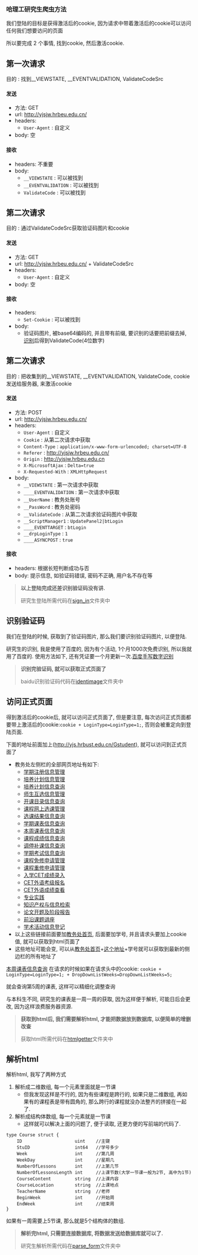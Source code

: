 ### 哈理工研究生爬虫方法

我们登陆的目标是获得激活后的cookie, 因为请求中带着激活后的cookie可以访问任何我们想要访问的页面

所以要完成 2 个事情, 找到cookie, 然后激活cookie.


## 第一次请求
目的 : 找到__VIEWSTATE, __EVENTVALIDATION, ValidateCodeSrc
#### 发送
- 方法: GET
- url: http://yjsjw.hrbeu.edu.cn/
- headers:
    - ```User-Agent``` : 自定义
- body: 空

#### 接收
- headers: 不重要
- body:
    - ```__VIEWSTATE``` : 可以被找到
    - ```__EVENTVALIDATION``` : 可以被找到
    - ```ValidateCode``` : 可以被找到

## 第二次请求
目的 : 通过ValidateCodeSrc获取验证码图片和cookie
#### 发送
- 方法: GET
- url: http://yjsjw.hrbeu.edu.cn/ + ValidateCodeSrc
- headers:
    - ```User-Agent``` : 自定义
- body: 空

#### 接收
- headers:
    - ```Set-Cookie``` : 可以被找到
- body:
    - 验证码图片, 被base64编码的, 并且带有前缀, 要识别的话要把前缀去掉, [识别](#识别验证码)后得到ValidateCode(4位数字)


## 第二次请求
目的 : 把收集到的__VIEWSTATE, __EVENTVALIDATION, ValidateCode, cookie发送给服务器, 来激活cookie
#### 发送
- 方法: POST
- url: http://yjsjw.hrbeu.edu.cn/
- headers:
    - ```User-Agent``` : 自定义
    - ```Cookie``` : 从第二次请求中获取
    - ```Content-Type``` : ```application/x-www-form-urlencoded; charset=UTF-8```
    - ```Referer``` : http://yjsjw.hrbeu.edu.cn/
    - ```Origin``` : http://yjsjw.hrbeu.edu.cn
    - ```X-MicrosoftAjax``` : ```Delta=true```
    - ```X-Requested-With``` : ```XMLHttpRequest```
- body:
    - ```__VIEWSTATE``` : 第一次请求中获取
    - ```____EVENTVALIDATION``` : 第一次请求中获取
    - ```__UserName``` : 教务处账号
    - ```__PassWord``` : 教务处密码
    - ```__ValidateCode``` : 从第二次请求验证码图片中获取
    - ```__ScriptManager1``` : ```UpdatePanel2|btLogin```
    - ```____EVENTTARGET``` : ```btLogin```
    - ```__drpLoginType``` : ```1```
    - ```____ASYNCPOST``` : ```true```
#### 接收
- headers: 根据长短判断成功与否
- body: 提示信息, 如验证码错误, 密码不正确, 用户名不存在等
> **以上登陆完成还差识别验证码没有讲.**
>
> 研究生登陆所需代码在[sign_in](sign_in/sign_in_pg.go)文件夹中


## 识别验证码
我们在登陆的时候, 获取到了验证码图片, 那么我们要识别验证码图片, 以便登陆.

研究生的识别, 我是使用了百度的, 因为有个活动, 1个月1000次免费识别, 所以我就用了百度的.
使用方法如下, 还有凭证要一个月更新一次.[百度手写数字识别](https://ai.baidu.com/tech/ocr_others/numbers)
> **识别完验证码, 就可以获取正式页面了**
>
> baidu识别验证码代码在[identimage](../../../identimage/baidu.go)文件夹中


## 访问正式页面
得到激活后的cookie后, 就可以访问正式页面了, 但是要注意,
每次访问正式页面都要带上激活后的cookie:`cookie + LoginType=LoginType=1;`, 否则会被重定向到登陆页面.

下面的地址前面加上(http://yjs.hrbust.edu.cn/Gstudent), 就可以访问到正式页面了
- 教务处左侧栏的全部网页地址有如下:
    - [学期注册信息管理](TrainManage/StudentOnLineReg.aspx?EID=5ENwdLASepv-gHHvpTmBHUbQUAiQCaDTY!ZyJxLCIzloJf59w4ZXla3h3!aa7U5T&UID=)
    - [培养计划信息管理](TrainManage/TeachPlanAddEdit.aspx?EID=k6uTK6gTGwIV3oPm699!TY0kQ-T8QRvEkRi-unAab!Jecic9rJBzlvbqECRTCxIH&UID=)
    - [培养计划信息查询](TrainManage/TeachPlanQuery.aspx?EID=4DR1McYZMWyLdAy1UFkgaKVYM!2f7FLn3YLcGf!Fpf4QqPmxydWoow==&UID=)
    - [师生互选信息管理](TrainManage/StudentSelTutor.aspx?EID=mIB-G8aUXQQOj5s29wiQm3gGWEk3FTuCzxIjS6iCvR1cCQsdy6sTrA==&UID=)
    - [开课目录信息查询](Course/CourseOpenDirQuery.aspx?EID=Mq1AYFLvieWK6jW2XnIkKG-NUDrEkLm3PEZovY6HqgJzloHHEYhZdQ==&UID=)
    - [课程网上选课管理](Course/PlanCourseOnlineSel.aspx?EID=GNyhGO4r6Rgg2dI0j7mSb09KRa2ge11OpShhpbxeiPOKTJSrLTtdRA==&UID=)
    - [选课结果信息查询](Course/CourseSelQuery.aspx?EID=dRSltRtpla1Km67tvn5StQCMFK3Bi-Y7IEJqewCEZqeZJfWSyfLIkA==&UID=)
    - [学期课表信息查询](Course/StuCourseQuery.aspx?EID=pLiWBm!3y8J!emOuKhzHa3uED3OEJzAvyCpKfhbkdg9RKe9VDAjrUw==&UID=)
    - [本周课表信息查询](Course/StuCourseWeekQuery.aspx?EID=vB5Ke2TxFzG4yVM8zgJqaQowdgBb6XLK0loEdeh1pyPrNQM0n6oBLQ==&UID=)
    - [课程成绩信息查询](Course/StudentScoreQuery.aspx?EID=VuYUA7YP5gRRL6Z-IeJgBXS10bXlTWXy-qmX4GxB8li4o6gB-9Zv6w==&UID=)
    - [调停补课信息查询](Course/LessonTTBInfo.aspx?EID=JXNe21ncNv5c741DdkRmRpTPjss4Pwm5wjEnZochoom28sIr7KH7aw==&UID=)
    - [学期考试信息查询](Course/CourseTestInfo.aspx?EID=fZsh-JoXwN3qRxUwRF6mrd5D3na6hHMg8C4!fm0GwGz9XdNhgSGgXQ==&UID=)
    - [课程免修申请管理](Course/Exemption_Apply.aspx?EID=6faXodlwt2Nl2pKsVJ-!nwTmVbNW!!mMD1289ofPc5nm6FHqtrr2zQ==&UID=)
    - [课程重修申请管理](Course/Restudy_Apply.aspx?EID=lq0RV!jpMvkIz0Yr3xnnjZeT9kyvVukoupPNzVGfH8jxG6XSU6osTg==&UID=)
    - [入学CET成绩录入](English/EnglishBeScoreInput.aspx?EID=Bbd1cm9i6CE68aVI4jB7GpM3NiMzkc!DjfRsoYZmiPiya7NKSKN7yw==&UID=)
    - [CET外语考级报名](English/English46SignUp.aspx?EID=xyMe-U-eBwjvs8mWQT5RlMdK8nh51YIu2ZuN6vw-25DUmd!7VfRGxw==&UID=)
    - [CET外语成绩查看](English/EnglishScoreView.aspx?EID=o0i5OMBvZ5P4nhV8i2i3sEtdTdcZqcar2ImQNKVV2SrQgfX7v3WBzA==&UID=)
    - [专业实践](TrainManage/SocialPracticeReg.aspx?EID=!ft1qj7BTJ-B3KlUapum9KwVELHy36qh9q4jCSSjYSpZ0CtqJ6xYTNhorBWjv!7E&UID=)
    - [知识产权与信息检索](TrainManage/TeachPracticeReg.aspx?EID=ky!ONtrVsw8F3hSSC93tt5veKNZ245sK55J4CayDIWxt9pJU!dxCkqKLRdUaMwD7&UID=)
    - [论文开题及阶段报告](TrainManage/BooksReadReg.aspx?EID=WCRuInELBfd!ruRnd4syai5VjLzuA8g-jehfUrqEClVyh2jbhETHQA==&UID=)
    - [前沿课题讲座](TrainManage/SciReport.aspx?EID=CDZHCMtrTAY0FdkHHVhBrpj-yFO8qH85OvTgLPR4er7qnLi0h0gqHA==&UID=)
    - [学术活动信息登记](TrainManage/ScienceReportReg.aspx?EID=lAOCL!KzkTa6E0O4ErgvWl41Tg1KnoCCgB4YzeI6bW0y6LvMu1WPaBwgQpVKuQZK&UID=)
- 以上这些链接前面要加[教务处首页](http://yjs.hrbust.edu.cn/), 后面要加学号, 并且请求头要加上cookie值, 就可以获取到html页面了
- 这些地址可能会变, 可以从[教务处首页](http://yjs.hrbust.edu.cn/)+[这个地址](Gstudent/leftmenu.aspx?UID=)+学号就可以获取到最新的侧边栏的所有地址了

[本周课表信息查询](Course/StuCourseWeekQuery.aspx?EID=vB5Ke2TxFzG4yVM8zgJqaQowdgBb6XLK0loEdeh1pyPrNQM0n6oBLQ==&UID=)
在请求的时候如果在请求头中的cookie: ```cookie + LoginType=LoginType=1; + DropDownListWeeks=DropDownListWeeks=5;```

就会查询第5周的课表, 这样可以精细化调整查询

与本科生不同, 研究生的课表是一周一周的获取, 因为这样便于解析, 可能日后会更改, 因为这样浪费服务器资源.
> **获取到html后, 我们需要解析html, 才能把数据放到数据库, 以便简单的增删改查**
>
> 获取html所需代码在[htmlgetter](htmlgetter/htmlgetter.go)文件夹中


## 解析html
解析html, 我写了两种方式
1. 解析成二维数组, 每一个元素里面就是一节课
   - 但我发现这样是不行的, 因为有些课程是跨行的, 如果只是二维数组, 再如果有的课程表是带有圆角的, 那么跨行的课程就没办法整齐的拼接在一起了.
2. 解析成结构体数组, 每一个元素就是一节课
   - 这样就可以解决上面的问题了, 便于读取, 还更方便的写前端的代码了.

```
type Course struct {
	ID                    uint    //主键
	StuID                 int64   //学号多少
	Week                  int     //第几周
	WeekDay               int     //星期几
	NumberOfLessons       int     //上第几节
	NumberOfLessonsLength int     //上课节数(大学一节课一般为2节, 高中为1节)
	CourseContent         string  //上课内容
	CourseLocation        string  //上课地点
	TeacherName           string  //老师
	BeginWeek             int     //开始周
	EndWeek               int     //结束周
}
```

如果有一周需要上5节课, 那么就是5个结构体的数组.
> **解析完html, 只需要连接数据库, 将数据发送给数据库就可以了.**
>
> 研究生解析所需代码在[parse_form](parse_form/parse_form.go)文件夹中